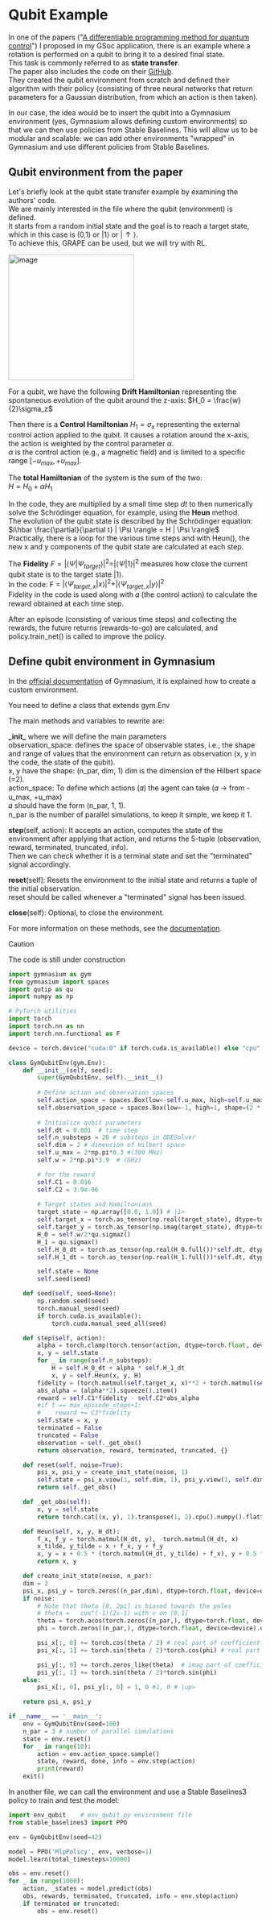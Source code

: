 # Qubit Example
In one of the papers ("[A differentiable programming method for quantum control](https://iopscience.iop.org/article/10.1088/2632-2153/ab9802/pdf)") I proposed in my GSoc application, there is an example where a rotation is performed on a qubit to bring it to a desired final state.  
This task is commonly referred to as **state transfer**.  
The paper also includes the code on their [GitHub](https://github.com/frankschae/A-differentiable-programming-method-for-quantum-control/blob/master/qubit/reinforce/env_qubit.py).  
They created the qubit environment from scratch and defined their algorithm with their policy (consisting of three neural networks that return parameters for a Gaussian distribution, from which an action is then taken).  

In our case, the idea would be to insert the qubit into a Gymnasium environment (yes, Gymnasium allows defining custom environments) so that we can then use policies from Stable Baselines.
This will allow us to be modular and scalable: we can add other environments "wrapped" in Gymnasium and use different policies from Stable Baselines.

## Qubit environment from the paper
Let's briefly look at the qubit state transfer example by examining the authors' code.  
We are mainly interested in the file where the qubit (environment) is defined.  
It starts from a random initial state and the goal is to reach a target state, which in this case is (0,1) or $| 1 \rangle$ or $|↑\rangle$.  
To achieve this, GRAPE can be used, but we will try with RL.  

<img src="https://github.com/LegionAtol/Diary-GSoC-2024/assets/118752873/9680bc12-ae42-4c11-ad43-ef48ceda8f3c" alt="image" width="250"/>  

For a qubit, we have the following **Drift Hamiltonian** representing the spontaneous evolution of the qubit around the z-axis:
$H_0 = \frac{w}{2}\sigma_z$  

Then there is a **Control Hamiltonian** $H_1 = \sigma_x$ representing the external control action applied to the qubit. It causes a rotation around the x-axis, the action is weighted by the control parameter $\alpha$.  
$\alpha$ is the control action (e.g., a magnetic field) and is limited to a specific range $[-u_{max}, +u_{max}]$.  

The **total Hamiltonian** of the system is the sum of the two:  
$H = H_0 + \alpha H_1$  

In the code, they are multiplied by a small time step $dt$ to then numerically solve the Schrödinger equation, for example, using the **Heun** method.  
The evolution of the qubit state is described by the Schrödinger equation:  
$i\hbar \frac{\partial}{\partial t} | \Psi \rangle = H | \Psi \rangle$  
Practically, there is a loop for the various time steps and with Heun(), the new x and y components of the qubit state are calculated at each step.  

The **Fidelity** $F = |\langle \Psi | \Psi_{target} \rangle|^2 = |\langle \Psi | 1 \rangle|^2$ measures how close the current qubit state is to the target state $| 1 \rangle$.  
In the code: F = $|\langle \Psi_{target,x} | x \rangle|^2 + |\langle \Psi_{target,x} | y \rangle|^2$  
Fidelity in the code is used along with 𝛼 (the control action) to calculate the reward obtained at each time step.  

After an episode (consisting of various time steps) and collecting the rewards, the future returns (rewards-to-go) are calculated, and policy.train_net() is called to improve the policy.  

## Define qubit environment in Gymnasium
In the [official documentation](https://gymnasium.farama.org/tutorials/gymnasium_basics/environment_creation/) of Gymnasium, it is explained how to create a custom environment.  

You need to define a class that extends gym.Env

The main methods and variables to rewrite are:  

**\_init_** where we will define the main parameters  
observation_space: defines the space of observable states, i.e., the shape and range of values that the environment can return as observation (x, y in the code, the state of the qubit).  
x, y have the shape: (n_par, dim, 1) dim is the dimension of the Hilbert space (=2).  
action_space: To define which actions (𝛼) the agent can take (𝛼 -> from -u_max, +u_max)  
𝛼 should have the form (n_par, 1, 1).  
n_par is the number of parallel simulations, to keep it simple, we keep it 1.  

**step**(self, action): It accepts an action, computes the state of the environment after applying that action, and returns the 5-tuple (observation, reward, terminated, truncated, info).  
Then we can check whether it is a terminal state and set the "terminated" signal accordingly.  

**reset**(self): Resets the environment to the initial state and returns a tuple of the initial observation.  
reset should be called whenever a "terminated" signal has been issued.  

**close**(self): Optional, to close the environment.

For more information on these methods, see the [documentation](https://gymnasium.farama.org/api/env/#gymnasium.Env.step).  

> [!CAUTION]
> The code is still under construction

```python
import gymnasium as gym
from gymnasium import spaces
import qutip as qu
import numpy as np

# PyTorch utilities
import torch
import torch.nn as nn
import torch.nn.functional as F

device = torch.device("cuda:0" if torch.cuda.is_available() else "cpu")

class GymQubitEnv(gym.Env):
    def __init__(self, seed):
        super(GymQubitEnv, self).__init__()
        
        # Define action and observation spaces
        self.action_space = spaces.Box(low=-self.u_max, high=self.u_max, shape=(1,1,1), dtype=np.float32) # Box to define continuous actions space. 𝛼(action) is from -u_max to +u_max
        self.observation_space = spaces.Box(low=-1, high=1, shape=(2 * dim,), dtype=np.float32)
        
        # Initialize qubit parameters
        self.dt = 0.001  # time step
        self.n_substeps = 20 # substeps in ODESolver
        self.dim = 2 # dimension of Hilbert space
        self.u_max = 2*np.pi*0.3 #(300 MHz)
        self.w = 2*np.pi*3.9  # (GHz)

        # for the reward
        self.C1 = 0.016
        self.C2 = 3.9e-06
        
        # Target states and Hamiltonians
        target_state = np.array([0.0, 1.0]) # |1>
        self.target_x = torch.as_tensor(np.real(target_state), dtype=torch.float, device=device).view(1,1,self.dim)
        self.target_y = torch.as_tensor(np.imag(target_state), dtype=torch.float, device=device).view(1,1,self.dim)
        H_0 = self.w/2*qu.sigmaz()
        H_1 = qu.sigmax()
        self.H_0_dt = torch.as_tensor(np.real(H_0.full())*self.dt, dtype=torch.float, device=device)
        self.H_1_dt = torch.as_tensor(np.real(H_1.full())*self.dt, dtype=torch.float, device=device)

        self.state = None
        self.seed(seed)

    def seed(self, seed=None):
        np.random.seed(seed)
        torch.manual_seed(seed)
        if torch.cuda.is_available():
            torch.cuda.manual_seed_all(seed)

    def step(self, action):
        alpha = torch.clamp(torch.tensor(action, dtype=torch.float, device=device), min=-self.u_max, max=self.u_max).view(1, 1, 1)
        x, y = self.state
        for _ in range(self.n_substeps):
            H = self.H_0_dt + alpha * self.H_1_dt
            x, y = self.Heun(x, y, H)
        fidelity = (torch.matmul(self.target_x, x)**2 + torch.matmul(self.target_x, y)**2).squeeze().item()
        abs_alpha = (alpha**2).squeeze().item()
        reward = self.C1*fidelity - self.C2*abs_alpha
        #if t == max_episode_steps+1:
        #    reward += C3*fidelity
        self.state = x, y
        terminated = False
        truncated = False
        observation = self._get_obs()
        return observation, reward, terminated, truncated, {}

    def reset(self, noise=True):
        psi_x, psi_y = create_init_state(noise, 1)
        self.state = psi_x.view(1, self.dim, 1), psi_y.view(1, self.dim, 1)
        return self._get_obs()

    def _get_obs(self):
        x, y = self.state
        return torch.cat((x, y), 1).transpose(1, 2).cpu().numpy().flatten()

    def Heun(self, x, y, H_dt):
        f_x, f_y = torch.matmul(H_dt, y), -torch.matmul(H_dt, x)
        x_tilde, y_tilde = x + f_x, y + f_y
        x, y = x + 0.5 * (torch.matmul(H_dt, y_tilde) + f_x), y + 0.5 * (-torch.matmul(H_dt, x_tilde) + f_y)
        return x, y

    def create_init_state(noise, n_par):
    dim = 2
    psi_x, psi_y = torch.zeros((n_par,dim), dtype=torch.float, device=device), torch.zeros((n_par,dim), dtype=torch.float, device=device)
    if noise:
        # Note that theta [0, 2pi] is biased towards the poles
        # theta	=	cos^(-1)(2v-1) with v on [0,1]
        theta = torch.acos(torch.zeros((n_par,), dtype=torch.float, device=device).uniform_(-1.0, 1.0))
        phi = torch.zeros((n_par,), dtype=torch.float, device=device).uniform_(0.0, 2*np.pi)

        psi_x[:, 0] += torch.cos(theta / 2) # real part of coefficient of |up>
        psi_x[:, 1] += torch.sin(theta / 2)*torch.cos(phi) # real part of coefficient of |down>

        psi_y[:, 0] += torch.zeros_like(theta)  # imag part of coefficient of |up>
        psi_y[:, 1] += torch.sin(theta / 2)*torch.sin(phi)
    else:
        psi_x[:, 0], psi_y[:, 0] = 1, 0 #1, 0 # |up>

    return psi_x, psi_y

if __name__ == '__main__':
    env = GymQubitEnv(seed=100)
    n_par = 3 # number of parallel simulations
    state = env.reset()
    for _ in range(10):
        action = env.action_space.sample()
        state, reward, done, info = env.step(action)
        print(reward)
    exit()
```
In another file, we can call the environment and use a Stable Baselines3 policy to train and test the model:  

```python
import env_qubit    # env_qubit.py environment file
from stable_baselines3 import PPO

env = GymQubitEnv(seed=42)

model = PPO('MlpPolicy', env, verbose=1)
model.learn(total_timesteps=10000)

obs = env.reset()
for _ in range(1000):
    action, _states = model.predict(obs)
    obs, rewards, terminated, truncated, info = env.step(action)
    if terminated or truncated:
        obs = env.reset()
```
